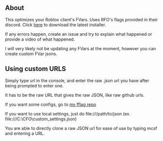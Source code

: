 ## About

This optimizes your Roblox client's FVars. Uses RFO's flags provided in their discord. Click [here](https://github.com/fheahdythdr/ClientFlagOptimizer/releases) to download the latest installer.

If any errors happen, create an issue and try to explain what happened or provide a video of what happened.

I will very likely not be updating any FVars at the moment, however you can create custom FVar jsons.

## Using custom URLS

Simply type url in the console, and enter the raw .json url you have after being prompted to enter one.

It has to be the raw URL that gives the raw JSON, like raw github urls.

If you want some configs, go to [my fflag repo](https://github.com/fheahdythdr/fflags)

If you want to use local settings, just do file:///path/to/json (ex. file:///C:\CFO\custom_settings.json)

You are able to directly clone a raw JSON url for ease of use by typing mcsf and entering a URL.
